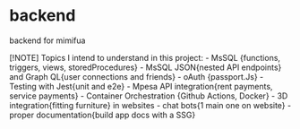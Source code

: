 # backend
backend for mimifua


 [!NOTE]
    Topics I intend to understand in this project:
    - MsSQL {functions, triggers, views, storedProcedures}
    - MsSQL JSON{nested API endpoints} and Graph QL{user connections and friends} 
    - oAuth {passport.Js}
    - Testing with Jest{unit and e2e}
    - Mpesa API integration{rent payments, service payments}
    - Container Orchestration {Github Actions, Docker}
    - 3D integration{fitting furniture} in websites 
    - chat bots{1 main one on website}
    - proper documentation{build app docs with a SSG}
 